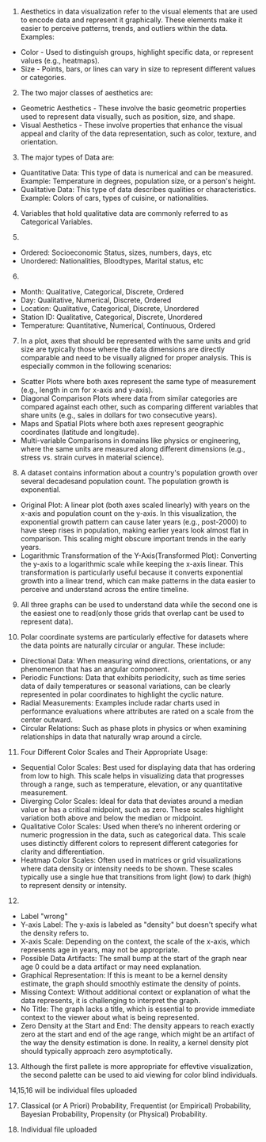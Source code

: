 1. Aesthetics in data visualization refer to the visual elements that are used to encode data and represent it graphically. These elements make it easier to perceive patterns, trends, and outliers within the data. Examples: 
* Color - Used to distinguish groups, highlight specific data, or represent values (e.g., heatmaps).  
* Size - Points, bars, or lines can vary in size to represent different values or categories.  

2. The two major classes of aesthetics are: 
* Geometric Aesthetics - These involve the basic geometric properties used to represent data visually, such as position, size, and shape.  
* Visual Aesthetics - These involve properties that enhance the visual appeal and clarity of the data representation, such as color, texture, and orientation.

3. The major types of Data are: 
* Quantitative Data: This type of data is numerical and can be measured. Example: Temperature in degrees, population size, or a person's height.  
* Qualitative Data: This type of data describes qualities or characteristics. Example: Colors of cars, types of cuisine, or nationalities.  

4. Variables that hold qualitative data are commonly referred to as Categorical Variables.

5. 
* Ordered: Socioeconomic Status, sizes, numbers, days, etc
* Unordered: Nationalities, Bloodtypes, Marital status, etc

6. 
* Month: Qualitative, Categorical, Discrete, Ordered
* Day: Qualitative, Numerical, Discrete, Ordered  
* Location: Qualitative, Categorical, Discrete, Unordered 
* Station ID: Qualitative, Categorical, Discrete, Unordered
* Temperature: Quantitative, Numerical, Continuous, Ordered

7. In a plot, axes that should be represented with the same units and grid size are typically those where the data dimensions are directly comparable and need to be visually aligned for proper analysis. This is especially common in the following scenarios:
* Scatter Plots where both axes represent the same type of measurement (e.g., length in cm for x-axis and y-axis).
* Diagonal Comparison Plots where data from similar categories are compared against each other, such as comparing different variables that share units (e.g., sales in dollars for two consecutive years).
* Maps and Spatial Plots where both axes represent geographic coordinates (latitude and longitude).
* Multi-variable Comparisons in domains like physics or engineering, where the same units are measured along different dimensions (e.g., stress vs. strain curves in material science).

8. A dataset contains information about a country's population growth over several decadesand population count. The population growth is exponential.
* Original Plot: A linear plot (both axes scaled linearly) with years on the x-axis and population count on the y-axis. In this visualization, the exponential growth pattern can cause later years (e.g., post-2000) to have steep rises in population, making earlier years look almost flat in comparison. This scaling might obscure important trends in the early years.
* Logarithmic Transformation of the Y-Axis(Transformed Plot): Converting the y-axis to a logarithmic scale while keeping the x-axis linear. This transformation is particularly useful because it converts exponential growth into a linear trend, which can make patterns in the data easier to perceive and understand across the entire timeline.

9. All three graphs can be used to understand data while the second one is the easiest one to read(only those grids that overlap cant be used to represent data).

10. Polar coordinate systems are particularly effective for datasets where the data points are naturally circular or angular. These include:
* Directional Data: When measuring wind directions, orientations, or any phenomenon that has an angular component.
* Periodic Functions: Data that exhibits periodicity, such as time series data of daily temperatures or seasonal variations, can be clearly represented in polar coordinates to highlight the cyclic nature.
* Radial Measurements: Examples include radar charts used in performance evaluations where attributes are rated on a scale from the center outward.
* Circular Relations: Such as phase plots in physics or when examining relationships in data that naturally wrap around a circle.

11. Four Different Color Scales and Their Appropriate Usage:
* Sequential Color Scales: Best used for displaying data that has ordering from low to high. This scale helps in visualizing data that progresses through a range, such as temperature, elevation, or any quantitative measurement.
* Diverging Color Scales: Ideal for data that deviates around a median value or has a critical midpoint, such as zero. These scales highlight variation both above and below the median or midpoint.
* Qualitative Color Scales: Used when there’s no inherent ordering or numeric progression in the data, such as categorical data. This scale uses distinctly different colors to represent different categories for clarity and differentiation.
* Heatmap Color Scales: Often used in matrices or grid visualizations where data density or intensity needs to be shown. These scales typically use a single hue that transitions from light (low) to dark (high) to represent density or intensity.

12.
* Label "wrong"
* Y-axis Label: The y-axis is labeled as "density" but doesn't specify what the density refers to.
* X-axis Scale: Depending on the context, the scale of the x-axis, which represents age in years, may not be appropriate.
* Possible Data Artifacts: The small bump at the start of the graph near age 0 could be a data artifact or may need explanation.
* Graphical Representation: If this is meant to be a kernel density estimate, the graph should smoothly estimate the density of points.
* Missing Context: Without additional context or explanation of what the data represents, it is challenging to interpret the graph. 
* No Title: The graph lacks a title, which is essential to provide immediate context to the viewer about what is being represented.
* Zero Density at the Start and End: The density appears to reach exactly zero at the start and end of the age range, which might be an artifact of the way the density estimation is done. In reality, a kernel density plot should typically approach zero asymptotically.  

13. Although the first pallete is more appropriate for effevtive visualization, the second palette can be used to aid viewing for color blind individuals.  

14,15,16 will be individual files uploaded

17. Classical (or A Priori) Probability, Frequentist (or Empirical) Probability, Bayesian Probability, Propensity (or Physical) Probability.

18. Individual file uploaded


